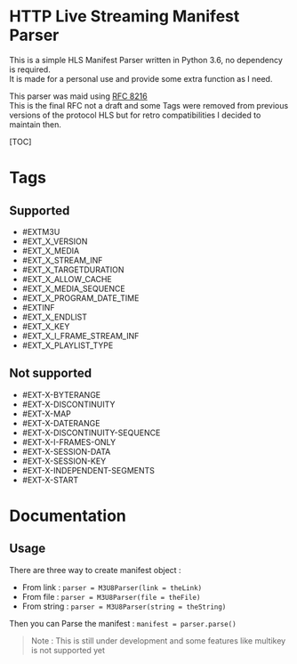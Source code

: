 
**HTTP Live Streaming Manifest Parser**
===
This is a simple HLS Manifest Parser written in Python 3.6, no
dependency is required.<br>
It is made for a personal use and provide some extra function as I need.

This parser was maid using [RFC 8216](https://tools.ietf.org/html/rfc8216)<br>
This is the final RFC not a draft and some Tags were removed from
previous versions of the protocol HLS but for retro compatibilities
I decided to maintain then.

[TOC]

Tags
====

Supported
---------

- #EXTM3U
- #EXT_X_VERSION
- #EXT_X_MEDIA
- #EXT_X_STREAM_INF
- #EXT_X_TARGETDURATION
- #EXT_X_ALLOW_CACHE
- #EXT_X_MEDIA_SEQUENCE
- #EXT_X_PROGRAM_DATE_TIME
- #EXTINF
- #EXT_X_ENDLIST
- #EXT_X_KEY
- #EXT_X_I_FRAME_STREAM_INF
- #EXT_X_PLAYLIST_TYPE

Not supported
-------------

- #EXT-X-BYTERANGE
- #EXT-X-DISCONTINUITY
- #EXT-X-MAP
- #EXT-X-DATERANGE
- #EXT-X-DISCONTINUITY-SEQUENCE
- #EXT-X-I-FRAMES-ONLY
- #EXT-X-SESSION-DATA
- #EXT-X-SESSION-KEY
- #EXT-X-INDEPENDENT-SEGMENTS
- #EXT-X-START

Documentation
=============

Usage
-----

There are three way to create manifest object :
- From link : `parser = M3U8Parser(link = theLink)`
- From file : `parser = M3U8Parser(file = theFile)`
- From string : `parser = M3U8Parser(string = theString)`

Then you can Parse the manifest : `manifest = parser.parse()`


> Note : This is still under development and some features like multikey
> is not supported yet